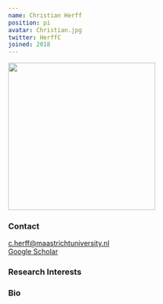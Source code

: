 ```yaml
---
name: Christian Herff
position: pi
avatar: Christian.jpg
twitter: HerffC
joined: 2018
---
```


<img width="300" src="{{site.baseurl}}/images/people/{{page.avatar}}" data-action="zoom">

### Contact
c.herff@maastrichtuniversity.nl <br>
<i class="fa fa-bar-chart"></i> [Google Scholar](https://scholar.google.de/citations?user=n465ljAAAAAJ) <br>

### Research Interests

### Bio

